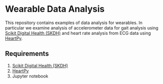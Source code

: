 # Wearable Data Analysis

This repository contains examples of data analysis for wearables. In particular we examine analysis of accelerometer data for gait analysis using [Scikit Digital Health (SKDH)](https://github.com/pfizer-opensource/scikit-digital-health) and heart rate analysis from ECG data using [HeartPy](https://python-heart-rate-analysis-toolkit.readthedocs.io/en/latest/).


## Requirements
1. [Scikit Digital Health (SKDH)](https://github.com/pfizer-opensource/scikit-digital-health)
1. [HeartPy](https://python-heart-rate-analysis-toolkit.readthedocs.io/en/latest/)
1. Jupyter notebook